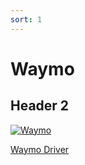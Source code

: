```yaml
---
sort: 1
---
```


# Waymo

## Header 2

[![Waymo](https://img.youtube.com/vi/hA_-MkU0Nfw/0.jpg)](https://www.youtube.com/watch?v=hA_-MkU0Nfw&t=1s)


 [Waymo Driver](https://waymo.com/waymo-driver/) 










